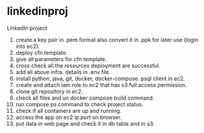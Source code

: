 # linkedinproj
LinkedIn project
1) create a key pair in .pem format also convert it in .ppk for later use (login into ec2).
2) deploy cfn template.
3) give all parameters for cfn template.
4) cross check all the resources deployment are successful.
5) add all above infra. details in .env file.
6) install python, java, git, docker, docker-compose. psql client in ec2.
7) create and attach iam role to ec2 that has s3 full access permission.
8) clone git repository in ec2.
9) check all files and un docker compose build command.
10) run compose ps command to check project status.
11) check if all containers are up and running.
12) access the app on ec2 ip:port on browser.
13) put data in web page and check it in db table and in s3.

